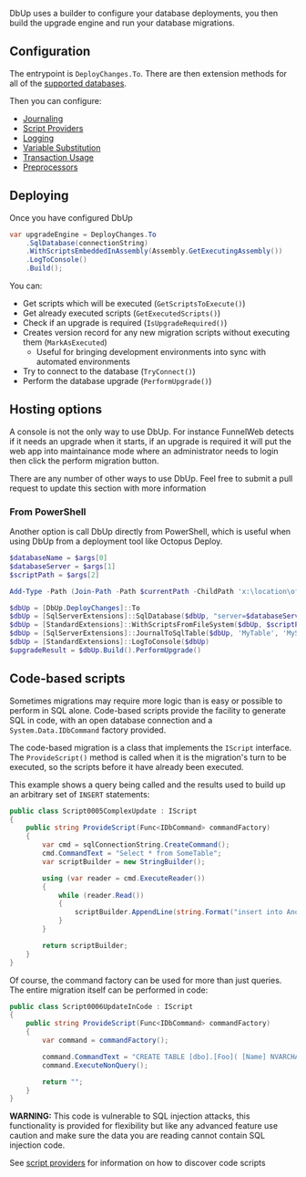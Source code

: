 DbUp uses a builder to configure your database deployments, you then build the upgrade engine and run your database migrations.

## Configuration
The entrypoint is `DeployChanges.To`. There are then extension methods for all of the [supported databases](./supported-databases.md).

Then you can configure:

* [Journaling](./more-info/journaling.md)
* [Script Providers](./more-info/script-providers.md)
* [Logging](./more-info/logging.md)
* [Variable Substitution](./more-info/variable-substitution.md)
* [Transaction Usage](./more-info/transactions.md)
* [Preprocessors](./more-info/preprocessors.md)

## Deploying
Once you have configured DbUp

``` csharp
var upgradeEngine = DeployChanges.To
    .SqlDatabase(connectionString)
    .WithScriptsEmbeddedInAssembly(Assembly.GetExecutingAssembly())
    .LogToConsole()
    .Build();
```

You can:

* Get scripts which will be executed (`GetScriptsToExecute()`)
* Get already executed scripts (`GetExecutedScripts()`)
* Check if an upgrade is required (`IsUpgradeRequired()`)
* Creates version record for any new migration scripts without executing them (`MarkAsExecuted`)
  * Useful for bringing development environments into sync with automated environments
* Try to connect to the database (`TryConnect()`)
* Perform the database upgrade (`PerformUpgrade()`)

## Hosting options
A console is not the only way to use DbUp. For instance FunnelWeb detects if it needs an upgrade when it starts, if an upgrade is required it will put the web app into maintainance mode where an administrator needs to login then click the perform migration button.

There are any number of other ways to use DbUp. Feel free to submit a pull request to update this section with more information

### From PowerShell
Another option is call DbUp directly from PowerShell, which is useful when using DbUp from a deployment tool like Octopus Deploy.

``` PowerShell
$databaseName = $args[0]
$databaseServer = $args[1]
$scriptPath = $args[2]

Add-Type -Path (Join-Path -Path $currentPath -ChildPath 'x:\location\of\DbUp.dll')

$dbUp = [DbUp.DeployChanges]::To
$dbUp = [SqlServerExtensions]::SqlDatabase($dbUp, "server=$databaseServer;database=$databaseName;Trusted_Connection=Yes;Connection Timeout=120;")
$dbUp = [StandardExtensions]::WithScriptsFromFileSystem($dbUp, $scriptPath)
$dbUp = [SqlServerExtensions]::JournalToSqlTable($dbUp, 'MyTable', 'MySchema')
$dbUp = [StandardExtensions]::LogToConsole($dbUp)
$upgradeResult = $dbUp.Build().PerformUpgrade()
```

## Code-based scripts
Sometimes migrations may require more logic than is easy or possible to perform in SQL alone. Code-based scripts provide the facility to generate SQL in code, with an open database connection and a `System.Data.IDbCommand` factory provided.

The code-based migration is a class that implements the `IScript` interface. The `ProvideScript()` method is called when it is the migration's turn to be executed, so the scripts before it have already been executed.

This example shows a query being called and the results used to build up an arbitrary set of `INSERT` statements:

``` csharp
public class Script0005ComplexUpdate : IScript
{
    public string ProvideScript(Func<IDbCommand> commandFactory)
    {
        var cmd = sqlConnectionString.CreateCommand();
        cmd.CommandText = "Select * from SomeTable";
        var scriptBuilder = new StringBuilder();

        using (var reader = cmd.ExecuteReader())
        {
            while (reader.Read())
            {
                scriptBuilder.AppendLine(string.Format("insert into AnotherTable values ({0})", reader.GetString(0)));
            }
        }

        return scriptBuilder;
    }
}
```

Of course, the command factory can be used for more than just queries. The entire migration itself can be performed in code:

``` csharp
public class Script0006UpdateInCode : IScript
{
    public string ProvideScript(Func<IDbCommand> commandFactory)
    {
        var command = commandFactory();

        command.CommandText = "CREATE TABLE [dbo].[Foo]( [Name] NVARCHAR(MAX) NOT NULL )";
        command.ExecuteNonQuery();

        return "";
    }
}
```

**WARNING:** This code is vulnerable to SQL injection attacks, this functionality is provided for flexibility but like any advanced feature use caution and make sure the data you are reading cannot contain SQL injection code.

See [script providers](./more-info/script-providers.md) for information on how to discover code scripts
